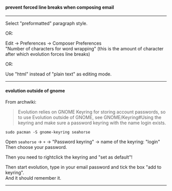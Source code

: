 #### prevent forced line breaks when composing email
-------------------------------------------------------

Select "preformatted" paragraph style.

OR:

Edit -> Preferences -> Composer Preferences\
"Number of characters for word wrapping" (this is the amount of character after which evolution forces line breaks)

OR:

Use "html" instead of "plain text" as editing mode.

-------------------------------------------------------

#### evolution outside of gnome

From archwiki:
> Evolution relies on GNOME Keyring for storing account passwords, so to use Evolution outside of GNOME, see GNOME/Keyring#Using the keyring and make sure a password keyring with the name login exists. 

```
sudo pacman -S gnome-keyring seahorse
```

Open `seahorse` -> `+` -> "Password keyring" -> name of the keyring: "login"\
Then choose your password.

Then you need to rightclick the keyring and "set as default"!

Then start evolution, type in your email password and tick the box "add to keyring".\
And it should remember it.

***
